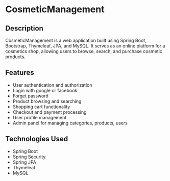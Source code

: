 <h1>CosmeticManagement</h1>
<h2>Description</h2>
<p>CosmeticManagement is a web application built using Spring Boot, Bootstrap, Thymeleaf, JPA, and MySQL. It serves as an online platform for a cosmetics shop, allowing users to browse, search, and purchase cosmetic products.</p>
<h2>Features</h2>
<ul>
  <li>User authentication and authorization</li>
  <li>Login with google or facebook</li>
  <li>Forget password</li>
  <li>Product browsing and searching</li>
  <li>Shopping cart functionality</li>
  <li>Checkout and payment processing</li>
  <li>User profile management</li>
  <li>Admin panel for managing categories, products, users</li>
</ul>
<h2>Technologies Used</h2>
<ul>
  <li>Spring Boot</li>
  <li>Spring Security</li>
  <li>Spring JPA</li>
  <li>Thymeleaf</li>
  <li>MySQL</li>
</ul>
